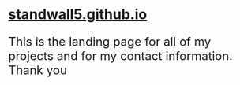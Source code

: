 <h1><a href="//standwall5.github.io" target="_blank">standwall5.github.io</a></h1>
<p style="font-size: 24px;">This is the landing page for all of my projects and for my contact information. Thank you</p>
